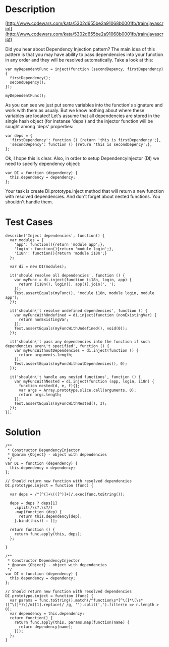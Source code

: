 # Description
[http://www.codewars.com/kata/5302d655be2a91068b0001fb/train/javascript](http://www.codewars.com/kata/5302d655be2a91068b0001fb/train/javascript)

Did you hear about Dependency Injection pattern? The main idea of this pattern is that you may have ability to pass dependencies into your function in any order and they will be resolved automatically. Take a look at this:

    var myDependentFunc = inject(function (secondDepency, firstDependency) {
      firstDependency();
      secondDepency();
    });

    myDependentFunc();

As you can see we just put some variables into the function's signature and work with them as usualy. But we know nothing about where these variables are located! Let's assume that all dependencies are stored in the single hash object (for instanse 'deps') and the injector function will be sought among 'deps' properties:

    var deps = {
      'firstDependency': function () {return 'this is firstDependency';},
      'secondDepency': function () {return 'this is secondDepency';},
    };

Ok, I hope this is clear. Also, in order to setup DependencyInjector (DI) we need to specify dependency object:

    var DI = function (dependency) {
      this.dependency = dependency;
    };

Your task is create DI.prototype.inject method that will return a new function with resolved dependencies. And don't forget about nested functions. You shouldn't handle them.


# Test Cases

```
describe('Inject dependencies', function() {
  var modules = {
    'app': function(){return 'module app';},
    'login': function(){return 'module login';},
    'i18n': function(){return 'module i18n';}
  };
  
  var di = new DI(modules);

  it('should resolve all dependencies', function () {
    var myFunc = di.inject(function (i18n, login, app) {
      return [i18n(), login(), app()].join(', ');
    });
    Test.assertEquals(myFunc(), 'module i18n, module login, module app');
  });
  
  it('shouldn\'t resolve undefined dependencies', function () {
    var myFuncWithUndefined = di.inject(function (nonExistingVar) {
      return nonExistingVar;
    });
    Test.assertEquals(myFuncWithUndefined(), void(0));
  });
  
  it('shouldn\'t pass any dependencies into the function if such dependencies aren\'t specified', function () {
    var myFuncWithoutDependencies = di.inject(function () {
      return arguments.length;
    });
    Test.assertEquals(myFuncWithoutDependencies(), 0);
  });
  
  it('shouldn\'t handle any nested functions', function () {
    var myFuncWithNested = di.inject(function (app, login, i18n) {
      function nested(d, e, f){};
      var args = Array.prototype.slice.call(arguments, 0);
      return args.length;
    });
    Test.assertEquals(myFuncWithNested(), 3);
  });
});

```

# Solution

```
/**
 * Constructor DependencyInjector
 * @param {Object} - object with dependencies
 */
var DI = function (dependency) {
  this.dependency = dependency;
};

// Should return new function with resolved dependencies
DI.prototype.inject = function (func) {

  var deps = /^[^(]+\(([^)]+)/.exec(func.toString());
  
  deps = deps ? deps[1]
    .split(/\s?,\s?/)
    .map(function (dep) {
      return this.dependency[dep];
    }.bind(this)) : [];
  
  return function () {
    return func.apply(this, deps);
  };

}
```

```
/**
 * Constructor DependencyInjector
 * @param {Object} - object with dependencies
 */
var DI = function (dependency) {
  this.dependency = dependency;
};

// Should return new function with resolved dependencies
DI.prototype.inject = function (func) {
  var params = func.toString().match(/^function\s*[^\(]*\(\s*([^\)]*)\)/m)[1].replace(/ /g, '').split(',').filter(n => n.length > 0);
  var dependency = this.dependency;
  return function() {
    return func.apply(this, params.map(function(name) {
      return dependency[name];
    }));
  };
}
```